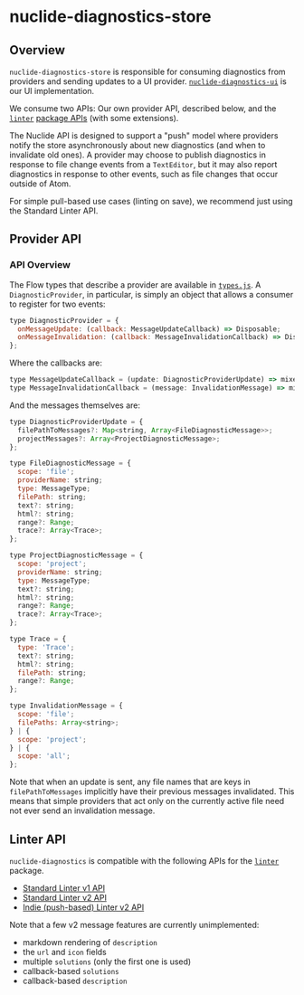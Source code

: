 # nuclide-diagnostics-store

## Overview

`nuclide-diagnostics-store` is responsible for consuming diagnostics from providers and sending
updates to a UI provider.
[`nuclide-diagnostics-ui`](https://github.com/facebook/nuclide/tree/master/pkg/nuclide-diagnostics-ui)
is our UI implementation.

We consume two APIs: Our own provider API, described below, and the
[`linter`](https://atom.io/packages/linter) [package
APIs](http://steelbrain.me/linter) (with some extensions).

The Nuclide API is designed to support a "push" model where providers notify the store
asynchronously about new diagnostics (and when to invalidate old ones). A provider may choose to
publish diagnostics in response to file change events from a `TextEditor`, but it may also report
diagnostics in response to other events, such as file changes that occur outside of Atom.

For simple pull-based use cases (linting on save), we recommend just using the Standard Linter API.

## Provider API

### API Overview

The Flow types that describe a provider are available in
[`types.js`](https://github.com/facebook/nuclide/blob/master/pkg/nuclide-diagnostics-common/lib/types.js).
A `DiagnosticProvider`, in particular, is simply an object that allows a consumer to register for
two events:

```js
type DiagnosticProvider = {
  onMessageUpdate: (callback: MessageUpdateCallback) => Disposable;
  onMessageInvalidation: (callback: MessageInvalidationCallback) => Disposable;
};
```

Where the callbacks are:

```js
type MessageUpdateCallback = (update: DiagnosticProviderUpdate) => mixed;
type MessageInvalidationCallback = (message: InvalidationMessage) => mixed;
```

And the messages themselves are:

```js
type DiagnosticProviderUpdate = {
  filePathToMessages?: Map<string, Array<FileDiagnosticMessage>>;
  projectMessages?: Array<ProjectDiagnosticMessage>;
};

type FileDiagnosticMessage = {
  scope: 'file';
  providerName: string;
  type: MessageType;
  filePath: string;
  text?: string;
  html?: string;
  range?: Range;
  trace?: Array<Trace>;
};

type ProjectDiagnosticMessage = {
  scope: 'project';
  providerName: string;
  type: MessageType;
  text?: string;
  html?: string;
  range?: Range;
  trace?: Array<Trace>;
};

type Trace = {
  type: 'Trace';
  text?: string;
  html?: string;
  filePath: string;
  range?: Range;
};

type InvalidationMessage = {
  scope: 'file';
  filePaths: Array<string>;
} | {
  scope: 'project';
} | {
  scope: 'all';
};
```

Note that when an update is sent, any file names that are keys in `filePathToMessages` implicitly
have their previous messages invalidated. This means that simple providers that act only on the
currently active file need not ever send an invalidation message.

## Linter API

`nuclide-diagnostics` is compatible with the following APIs for the [`linter`](https://atom.io/packages/linter) package.
- [Standard Linter v1 API](https://github.com/steelbrain/linter/blob/v1/docs/types/standard-linter-v1.md)
- [Standard Linter v2 API](https://github.com/steelbrain/linter/blob/master/docs/types/standard-linter-v2.md)
- [Indie (push-based) Linter v2 API](https://github.com/steelbrain/linter/blob/master/docs/types/indie-linter-v2.md)

Note that a few v2 message features are currently unimplemented:

- markdown rendering of `description`
- the `url` and `icon` fields
- multiple `solutions` (only the first one is used)
- callback-based `solutions`
- callback-based `description`
